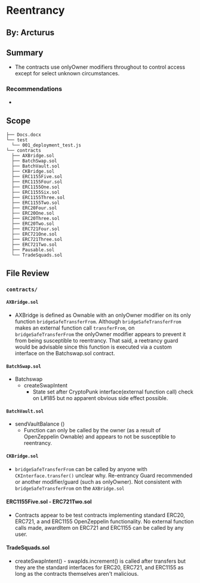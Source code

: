 # Reentrancy

## By: Arcturus

## Summary

- The contracts use onlyOwner modifiers throughout to control access except for select unknown circumstances.

### Recommendations

-

## Scope

```
├── Docs.docx
└── test
  └── 001_deployment_test.js
└── contracts
  ├── AXBridge.sol
  ├── BatchSwap.sol
  ├── BatchVault.sol
  ├── CKBridge.sol
  ├── ERC1155Five.sol
  ├── ERC1155Four.sol
  ├── ERC1155One.sol
  ├── ERC1155Six.sol
  ├── ERC1155Three.sol
  ├── ERC1155Two.sol
  ├── ERC20Four.sol
  ├── ERC20One.sol
  ├── ERC20Three.sol
  ├── ERC20Two.sol
  ├── ERC721Four.sol
  ├── ERC721One.sol
  ├── ERC721Three.sol
  ├── ERC721Two.sol
  ├── Pausable.sol
  └── TradeSquads.sol
```

## File Review

### `contracts/`

#### `AXBridge.sol`

- AXBridge is defined as Ownable with an onlyOwner modifier on its only function `bridgeSafeTransferFrom`. Although `bridgeSafeTransferFrom` makes an external function call `transferFrom`, on `bridgeSafeTransferFrom` the onlyOwner modifier appears to prevent it from being susceptible to reentrancy. That said, a reetrancy guard would be advisable since this function is executed via a custom interface on the Batchswap.sol contract.

#### `BatchSwap.sol`

- Batchswap
  - createSwapIntent
    - State set after CryptoPunk interface(external function call) check on L#185 but no apparent obvious side effect possible.

#### `BatchVault.sol`

- sendVaultBalance ()
  - Function can only be called by the owner (as a result of OpenZeppelin Ownable) and appears to not be susceptible to reentrancy.

#### `CKBridge.sol`

- `bridgeSafeTransferFrom` can be called by anyone with `CKInterface.transfer()` unclear why. Re-entrancy Guard recommended or another modifier/guard (such as onlyOwner). Not consistent with `bridgeSafeTransferFrom` on the `AXBridge.sol`

#### ERC1155Five.sol - ERC721Two.sol

- Contracts appear to be test contracts implementing standard ERC20, ERC721, a and ERC1155 OpenZeppelin functionality. No external function calls made, awardItem on ERC721 and ERC1155 can be called by any user.

#### TradeSquads.sol

- createSwapIntent() - swapIds.increment() is called after transfers but they are the standard interfaces for ERC20, ERC721, and ERC1155 as long as the contracts themselves aren't malicious.
